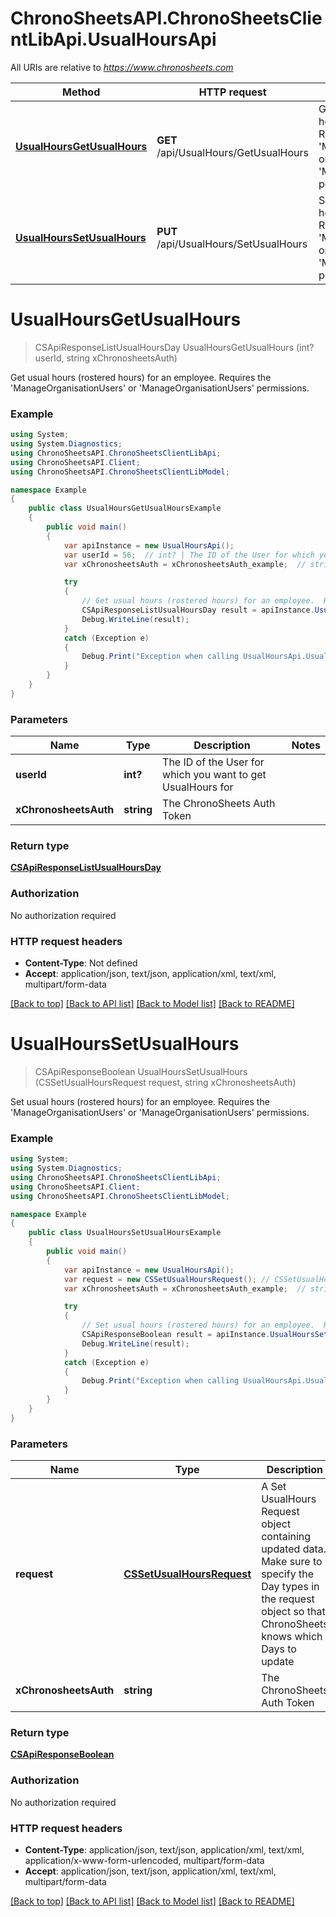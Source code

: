 # ChronoSheetsAPI.ChronoSheetsClientLibApi.UsualHoursApi

All URIs are relative to *https://www.chronosheets.com*

Method | HTTP request | Description
------------- | ------------- | -------------
[**UsualHoursGetUsualHours**](UsualHoursApi.md#usualhoursgetusualhours) | **GET** /api/UsualHours/GetUsualHours | Get usual hours (rostered hours) for an employee.  Requires the &#39;ManageOrganisationUsers&#39; or &#39;ManageOrganisationUsers&#39; permissions.
[**UsualHoursSetUsualHours**](UsualHoursApi.md#usualhourssetusualhours) | **PUT** /api/UsualHours/SetUsualHours | Set usual hours (rostered hours) for an employee.  Requires the &#39;ManageOrganisationUsers&#39; or &#39;ManageOrganisationUsers&#39; permissions.


<a name="usualhoursgetusualhours"></a>
# **UsualHoursGetUsualHours**
> CSApiResponseListUsualHoursDay UsualHoursGetUsualHours (int? userId, string xChronosheetsAuth)

Get usual hours (rostered hours) for an employee.  Requires the 'ManageOrganisationUsers' or 'ManageOrganisationUsers' permissions.

### Example
```csharp
using System;
using System.Diagnostics;
using ChronoSheetsAPI.ChronoSheetsClientLibApi;
using ChronoSheetsAPI.Client;
using ChronoSheetsAPI.ChronoSheetsClientLibModel;

namespace Example
{
    public class UsualHoursGetUsualHoursExample
    {
        public void main()
        {
            var apiInstance = new UsualHoursApi();
            var userId = 56;  // int? | The ID of the User for which you want to get UsualHours for
            var xChronosheetsAuth = xChronosheetsAuth_example;  // string | The ChronoSheets Auth Token

            try
            {
                // Get usual hours (rostered hours) for an employee.  Requires the 'ManageOrganisationUsers' or 'ManageOrganisationUsers' permissions.
                CSApiResponseListUsualHoursDay result = apiInstance.UsualHoursGetUsualHours(userId, xChronosheetsAuth);
                Debug.WriteLine(result);
            }
            catch (Exception e)
            {
                Debug.Print("Exception when calling UsualHoursApi.UsualHoursGetUsualHours: " + e.Message );
            }
        }
    }
}
```

### Parameters

Name | Type | Description  | Notes
------------- | ------------- | ------------- | -------------
 **userId** | **int?**| The ID of the User for which you want to get UsualHours for | 
 **xChronosheetsAuth** | **string**| The ChronoSheets Auth Token | 

### Return type

[**CSApiResponseListUsualHoursDay**](CSApiResponseListUsualHoursDay.md)

### Authorization

No authorization required

### HTTP request headers

 - **Content-Type**: Not defined
 - **Accept**: application/json, text/json, application/xml, text/xml, multipart/form-data

[[Back to top]](#) [[Back to API list]](../README.md#documentation-for-api-endpoints) [[Back to Model list]](../README.md#documentation-for-models) [[Back to README]](../README.md)

<a name="usualhourssetusualhours"></a>
# **UsualHoursSetUsualHours**
> CSApiResponseBoolean UsualHoursSetUsualHours (CSSetUsualHoursRequest request, string xChronosheetsAuth)

Set usual hours (rostered hours) for an employee.  Requires the 'ManageOrganisationUsers' or 'ManageOrganisationUsers' permissions.

### Example
```csharp
using System;
using System.Diagnostics;
using ChronoSheetsAPI.ChronoSheetsClientLibApi;
using ChronoSheetsAPI.Client;
using ChronoSheetsAPI.ChronoSheetsClientLibModel;

namespace Example
{
    public class UsualHoursSetUsualHoursExample
    {
        public void main()
        {
            var apiInstance = new UsualHoursApi();
            var request = new CSSetUsualHoursRequest(); // CSSetUsualHoursRequest | A Set UsualHours Request object containing updated data.  Make sure to specify the Day types in the request object so that ChronoSheets knows which Days to update
            var xChronosheetsAuth = xChronosheetsAuth_example;  // string | The ChronoSheets Auth Token

            try
            {
                // Set usual hours (rostered hours) for an employee.  Requires the 'ManageOrganisationUsers' or 'ManageOrganisationUsers' permissions.
                CSApiResponseBoolean result = apiInstance.UsualHoursSetUsualHours(request, xChronosheetsAuth);
                Debug.WriteLine(result);
            }
            catch (Exception e)
            {
                Debug.Print("Exception when calling UsualHoursApi.UsualHoursSetUsualHours: " + e.Message );
            }
        }
    }
}
```

### Parameters

Name | Type | Description  | Notes
------------- | ------------- | ------------- | -------------
 **request** | [**CSSetUsualHoursRequest**](CSSetUsualHoursRequest.md)| A Set UsualHours Request object containing updated data.  Make sure to specify the Day types in the request object so that ChronoSheets knows which Days to update | 
 **xChronosheetsAuth** | **string**| The ChronoSheets Auth Token | 

### Return type

[**CSApiResponseBoolean**](CSApiResponseBoolean.md)

### Authorization

No authorization required

### HTTP request headers

 - **Content-Type**: application/json, text/json, application/xml, text/xml, application/x-www-form-urlencoded, multipart/form-data
 - **Accept**: application/json, text/json, application/xml, text/xml, multipart/form-data

[[Back to top]](#) [[Back to API list]](../README.md#documentation-for-api-endpoints) [[Back to Model list]](../README.md#documentation-for-models) [[Back to README]](../README.md)

